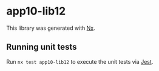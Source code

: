 # app10-lib12

This library was generated with [Nx](https://nx.dev).

## Running unit tests

Run `nx test app10-lib12` to execute the unit tests via [Jest](https://jestjs.io).
